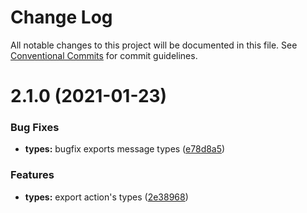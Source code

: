 # Change Log

All notable changes to this project will be documented in this file.
See [Conventional Commits](https://conventionalcommits.org) for commit guidelines.

# 2.1.0 (2021-01-23)


### Bug Fixes

* **types:** bugfix exports message types ([e78d8a5](https://github.com/aiji42/botui-child-next/commit/e78d8a59100076060fe5cc2679d69293647ea3ca))


### Features

* **types:** export action's types ([2e38968](https://github.com/aiji42/botui-child-next/commit/2e3896879d091f36a0f0dad17d8b441830ff94af))

